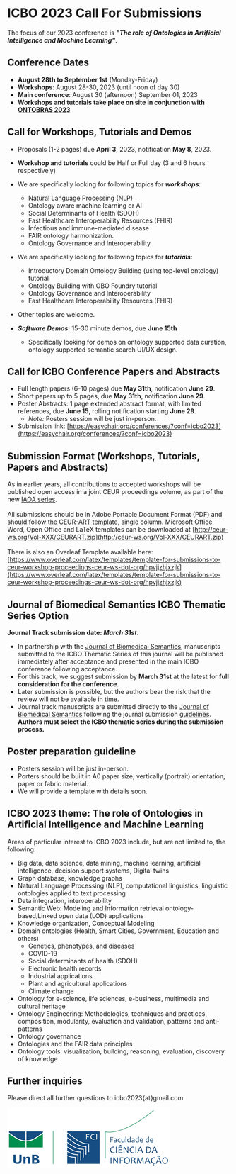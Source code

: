 # ICBO 2023 Call For Submissions

The focus of our 2023 conference is ***"The role of Ontologies in Artificial Intelligence and Machine Learning"***.

## Conference Dates 
- **August 28th to September 1st** (Monday-Friday) 
- **Workshops**: August 28-30, 2023 (until noon of day 30) 
- **Main conference**: August 30 (afternoon) September 01, 2023 
- **Workshops and tutorials take place on site in conjunction with [ONTOBRAS 2023](https://www.inf.ufrgs.br/ontobras/)**

## Call for Workshops, Tutorials and Demos
- Proposals (1-2 pages) due **April 3**, 2023, notification **May 8**, 2023.
<!-- **Submission link:** [https://easychair.org/conferences/?conf=icbo2022](https://easychair.org/conferences/?conf=icbo2022) -->

- **Workshop and tutorials** could be Half or Full day (3 and 6 hours respectively)
- We are specifically looking for following topics for ***workshops***:
  - Natural Language Processing (NLP)
  - Ontology aware machine learning or AI
  - Social Determinants of Health (SDOH)
  - Fast Healthcare Interoperability Resources (FHIR)
  - Infectious and immune-mediated disease
  - FAIR ontology harmonization. 
  - Ontology Governance and Interoperability
- We are specifically looking for following topics for ***tutorials***:
  - Introductory Domain Ontology Building (using top-level ontology) tutorial
  - Ontology Building with OBO Foundry tutorial
  - Ontology Governance and Interoperability
  - Fast Healthcare Interoperability Resources (FHIR)
- Other topics are welcome.

- ***Software Demos:*** 15-30 minute demos, due **June 15th**
  - Specifically looking for demos on ontology supported data curation, ontology supported semantic search UI/UX design.

<!-- **Note**: Workshops, Tutorials, and Demos can be held in a hybrid or virtual format. -->
<!-- **Note:** Workshops, Tutorials, and Demos can be held in a person.   -->

## Call for ICBO Conference Papers and Abstracts 
- Full length papers (6-10 pages) due **May 31th**, notification **June 29**.
- Short papers up to 5 pages, due **May 31th**, notification **June 29**.
- Poster Abstracts: 1 page extended abstract format, with limited references, due **June 15**, rolling notification starting **June 29**.
  - *Note:* Posters session will be just in-person. 
- Submission link: [https://easychair.org/conferences/?conf=icbo2023](https://easychair.org/conferences/?conf=icbo2023)

## Submission Format (Workshops, Tutorials, Papers and Abstracts)
As in earlier years, all contributions to accepted workshops will be published open access in a joint CEUR proceedings volume, as part of the new [IAOA series](http://ceur-ws.org/iaoa.html).
<br><br>
All submissions should be in Adobe Portable Document Format (PDF) and should follow the [CEUR-ART template](./papers/CEUR-Template-1col.docx), single column. Microsoft Office Word, Open Office and LaTeX templates can be downloaded at [http://ceur-ws.org/Vol-XXX/CEURART.zip](http://ceur-ws.org/Vol-XXX/CEURART.zip) 
<br><br>
There is also an Overleaf Template available here: [https://www.overleaf.com/latex/templates/template-for-submissions-to-ceur-workshop-proceedings-ceur-ws-dot-org/hpvjjzhjxzjk](https://www.overleaf.com/latex/templates/template-for-submissions-to-ceur-workshop-proceedings-ceur-ws-dot-org/hpvjjzhjxzjk)    

## Journal of Biomedical Semantics ICBO Thematic Series Option
**Journal Track submission date: *March 31st***. <br>
- In partnership with the [Journal of Biomedical Semantics](https://jbiomedsem.biomedcentral.com/), manuscripts submitted to the ICBO Thematic Series of this journal will be published immediately after acceptance and presented in the main ICBO conference following acceptance. 
- For this track, we suggest submission by **March 31st** at the latest for **full consideration for the conference**. <br>
- Later submission is possible, but the authors bear the risk that the review will not be available in time. <br>
- Journal track manuscripts are submitted directly to the [Journal of Biomedical Semantics](https://jbiomedsem.biomedcentral.com/) following the journal submission [guidelines](https://jbiomedsem.biomedcentral.com/submission-guidelines). **Authors must select the ICBO thematic series during the submission process.** 


## Poster preparation guideline
- Posters session will be just in-person.
- Porters should be built in A0 paper size, vertically (portrait) orientation, paper or fabric material.
- We will provide a template with details soon.
<!-- The poster boards are self-standing with legs, four feet wide by three feet high (landscape). The fabric is grey on one sidle and black on the other. Light-weight posters, photos, and couments can be affixed to the displays using thumbtacks.

Therefore, the maximum size of your poster will be 4’ wide by 3’ high.  -->

## ICBO 2023 theme: The role of Ontologies in Artificial Intelligence and Machine Learning 

Areas of particular interest to ICBO 2023 include, but are not limited to, the following: 

- Big data, data science, data mining, machine learning, artificial intelligence, decision support systems, Digital twins
- Graph database, knowledge graphs
- Natural Language Processing (NLP), computational linguistics, linguistic ontologies applied to text processing
- Data integration, interoperability
- Semantic Web: Modeling and Information retrieval ontology-based,Linked open data (LOD) applications
- Knowledge organization, Conceptual Modeling
- Domain ontologies (Health, Smart Cities, Government, Education  and others)
  - Genetics, phenotypes, and diseases
  - COVID-19 
  - Social determinants of health (SDOH)
  - Electronic health records 
  - Industrial applications 
  - Plant and agricultural applications    
  - Climate change
- Ontology for e-science, life sciences, e-business, multimedia and cultural heritage
- Ontology Engineering: Methodologies, techniques and practices, composition, modularity, evaluation and validation, patterns and anti-patterns
- Ontology governance
- Ontologies and the FAIR data principles
- Ontology tools: visualization, building, reasoning, evaluation, discovery of knowledge

## Further inquiries

Please direct all further questions to icbo2023{at}gmail.com   

![UnB](./images/unb_fci_extenso_logo.png) 
